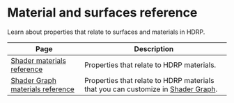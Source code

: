 # Material and surfaces reference

Learn about properties that relate to surfaces and materials in HDRP.

| Page | Description |
| - | - |
|[Shader materials reference](shader-materials-reference.md)|Properties that relate to HDRP materials.|
|[Shader Graph materials reference](shader-graph-materials-reference.md)|Properties that relate to HDRP materials that you can customize in [Shader Graph](https://docs.unity3d.com/Packages/com.unity.shadergraph@latest/index.html?subfolder=/manual/index.html).|